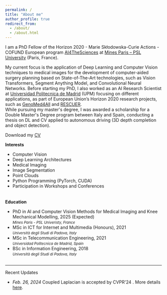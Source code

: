 ```yaml
---
permalink: /
title: "About me"
author_profile: true
redirect_from: 
  - /about/
  - /about.html
---
```


I am a PhD Fellow of the Horizon 2020 - Marie Skłodowska-Curie Actions - COFUND European program [AI4TheSciences](https://psl.eu/en/research/major-research-projects/european-programs/ai4thesciences-doctoral-program) at [Mines Paris – PSL University](https://www.minesparis.psl.eu/en/home/) (Paris, France).

My current focus is the application of Deep Learning and Computer Vision techniques to medical images for the development of computer-aided surgery planning based on State-of-The-Art technologies, such as Vision Transformers, Segment Anything Model, and Convolutional Neural Networks. 
Before starting my PhD, I also worked as an AI Research Scientist at [Universidad Politecnica de Madrid](https://www.gatv.ssr.upm.es/index.php/en/) (UPM) focusing on different applications, as part of European Union’s Horizon 2020 research projects, such as [GenoMed4All](https://genomed4all.eu/) and [RESCUER](https://rescuerproject.eu/).  
While pursuing my master's degree, I was awarded a scholarship for a Double Master's Degree program between Italy and Spain, conducting a thesis on DL and CV applied to autonomous driving (3D depth completion and object detection).

<i class="fa-solid fa-download" aria-hidden="true"></i> Download my [CV](../files/CV.pdf)

<style>
    .container {
        display: flex;
        flex-wrap: wrap;
        gap: 20px; /* Adjust the gap size as needed */
    }
    .box {
        flex: 1;
        min-width: 300px; /* Adjust as needed */
        box-sizing: border-box;
    }
    
    @media (max-width: 600px) {
        .box {
            flex-basis: 100%;
        }
    }
</style>

<div class="container">
    <div class="box">
        <strong>Interests</strong>
        <ul>
            <li>Computer Vision</li>
            <li>Deep Learning Architectures</li>
            <li>Medical Imaging</li>
            <li>Image Segmentation</li>
            <li>Point Clouds</li>
            <li>Python Programming (PyTorch, CUDA)</li>
            <li>Participation in Workshops and Conferences</li>
        </ul>
    </div>
    <div class="box">
        <strong>Education</strong>
        <ul class="fa-ul">
            <li><span class="fa-li"><i class="fa-solid fa-graduation-cap"></i></span> PhD in AI and Computer Vision Methods for Medical Imaging and Knee Mechanical Modelling, 2025 (Expected)<br> <small><em>Mines Paris - PSL Univeristy, France</em></small></li>
            <li><span class="fa-li"><i class="fa-solid fa-graduation-cap"></i></span> MSc in ICT for Internet and Multimedia (Honours), 2021 <br> <small><em>Università degli Studi di Padova, Italy</em></small></li>
            <li><span class="fa-li"><i class="fa-solid fa-graduation-cap"></i></span> MSc in Telecommunication Engineering, 2021 <br> <small><em>Universidad Politecnica de Madrid, Spain</em></small></li>
            <li><span class="fa-li"><i class="fa-solid fa-graduation-cap"></i></span> BSc in Information Engineering, 2018 <br> <small><em>Università degli Studi di Padova, Italy</em></small></li>
        </ul>
    </div>
</div>

----
Recent Updates

<ul>
    <li><em>Feb. 26, 2024</em> Coupled Laplacian is accepted by CVPR'24 <i class="fa-solid fa-champagne-glasses"></i><i class="fa-solid fa-champagne-glasses"></i><i class="fa-solid fa-champagne-glasses"></i>. More details <a href="https://openaccess.thecvf.com/content/CVPR2024/html/Bastico_Coupled_Laplacian_Eigenmaps_for_Locally-Aware_3D_Rigid_Point_Cloud_Matching_CVPR_2024_paper.html">here</a>.</li>
</ul>
